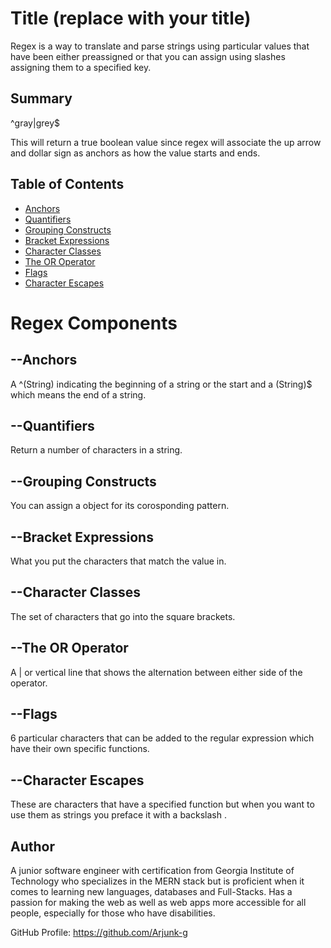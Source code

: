 # Title (replace with your title)

Regex is a way to translate and parse strings using particular values that have been either preassigned or that you can assign using slashes assigning them to a specified key.

## Summary

^gray|grey$

This will return a true boolean value since regex will associate the up arrow and dollar sign as anchors as how the value starts and ends.

## Table of Contents

- [Anchors](#anchors)
- [Quantifiers](#quantifiers)
- [Grouping Constructs](#grouping-constructs)
- [Bracket Expressions](#bracket-expressions)
- [Character Classes](#character-classes)
- [The OR Operator](#the-or-operator)
- [Flags](#flags)
- [Character Escapes](#character-escapes)

# Regex Components

## --Anchors

A ^(String) indicating the beginning of a string or the start and a (String)$ which means the end of a string.

## --Quantifiers

Return a number of characters in a string.

## --Grouping Constructs

You can assign a object for its corosponding pattern.

## --Bracket Expressions

What you put the characters that match the value in.

## --Character Classes

The set of characters that go into the square brackets.

## --The OR Operator

A | or vertical line that shows the alternation between either side of the operator.

## --Flags

6 particular characters that can be added to the regular expression which have their own specific functions.

## --Character Escapes

These are characters that have a specified function but when you want to use them as strings you preface it with a backslash \.

## Author

A junior software engineer with certification from Georgia Institute of Technology who specializes in the MERN stack but is proficient when it comes to learning new languages, databases and Full-Stacks. Has a passion for making the web as well as web apps more accessible for all people, especially for those who have disabilities.

GitHub Profile: https://github.com/Arjunk-g
